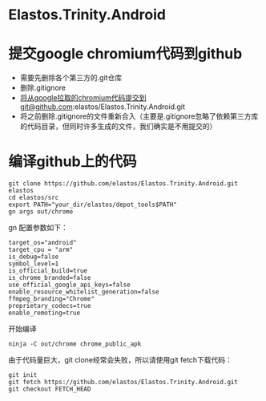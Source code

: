 # Elastos.Trinity.Android
# 提交google chromium代码到github
- 需要先删除各个第三方的.git仓库
- 删除.gitignore
- 将从google拉取的chromium代码提交到git@github.com:elastos/Elastos.Trinity.Android.git
- 将之前删除.gitignore的文件重新合入（主要是.gitignore忽略了依赖第三方库的代码目录，但同时许多生成的文件，我们确实是不用提交的）

# 编译github上的代码

```
git clone https://github.com/elastos/Elastos.Trinity.Android.git elastos
cd elastos/src
export PATH="your_dir/elastos/depot_tools$PATH"
gn args out/chrome
```
gn 配置参数如下：
```
target_os="android"
target_cpu = "arm"
is_debug=false
symbol_level=1
is_official_build=true
is_chrome_branded=false
use_official_google_api_keys=false
enable_resource_whitelist_generation=false
ffmpeg_branding="Chrome"
proprietary_codecs=true
enable_remoting=true
```

开始编译
```
ninja -C out/chrome chrome_public_apk
```

由于代码量巨大，git clone经常会失败，所以请使用git fetch下载代码：

```
git init
git fetch https://github.com/elastos/Elastos.Trinity.Android.git
git checkout FETCH_HEAD
```
